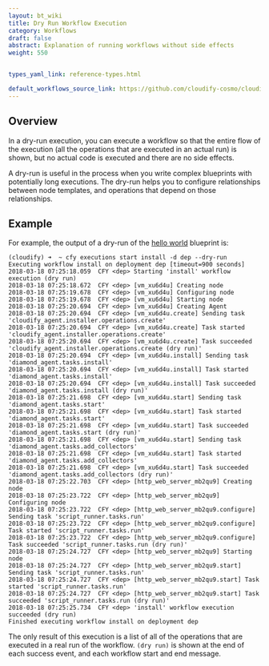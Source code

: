 ```yaml
---
layout: bt_wiki
title: Dry Run Workflow Execution
category: Workflows
draft: false
abstract: Explanation of running workflows without side effects
weight: 550


types_yaml_link: reference-types.html

default_workflows_source_link: https://github.com/cloudify-cosmo/cloudify-common/blob/5.0.0/cloudify/plugins/workflows.py
---
```

## Overview

In a dry-run execution, you can execute a workflow so that the entire flow of the execution (all the operations that are executed in an actual run) is shown, but no actual code is executed and there are no side effects.

A dry-run is useful in the process when you write complex blueprints with potentially long executions. The dry-run helps you to configure relationships between node templates, and operations that depend on those relationships.

## Example

For example, the output of a dry-run of the
[hello world](https://github.com/cloudify-cosmo/cloudify-hello-world-example/blob/master/singlehost-blueprint.yaml)
blueprint is:

```
(cloudify) ➜  ~ cfy executions start install -d dep --dry-run
Executing workflow install on deployment dep [timeout=900 seconds]
2018-03-18 07:25:18.059  CFY <dep> Starting 'install' workflow execution (dry run)
2018-03-18 07:25:18.672  CFY <dep> [vm_xu6d4u] Creating node
2018-03-18 07:25:19.678  CFY <dep> [vm_xu6d4u] Configuring node
2018-03-18 07:25:19.678  CFY <dep> [vm_xu6d4u] Starting node
2018-03-18 07:25:20.694  CFY <dep> [vm_xu6d4u] Creating Agent
2018-03-18 07:25:20.694  CFY <dep> [vm_xu6d4u.create] Sending task 'cloudify_agent.installer.operations.create'
2018-03-18 07:25:20.694  CFY <dep> [vm_xu6d4u.create] Task started 'cloudify_agent.installer.operations.create'
2018-03-18 07:25:20.694  CFY <dep> [vm_xu6d4u.create] Task succeeded 'cloudify_agent.installer.operations.create (dry run)'
2018-03-18 07:25:20.694  CFY <dep> [vm_xu6d4u.install] Sending task 'diamond_agent.tasks.install'
2018-03-18 07:25:20.694  CFY <dep> [vm_xu6d4u.install] Task started 'diamond_agent.tasks.install'
2018-03-18 07:25:20.694  CFY <dep> [vm_xu6d4u.install] Task succeeded 'diamond_agent.tasks.install (dry run)'
2018-03-18 07:25:21.698  CFY <dep> [vm_xu6d4u.start] Sending task 'diamond_agent.tasks.start'
2018-03-18 07:25:21.698  CFY <dep> [vm_xu6d4u.start] Task started 'diamond_agent.tasks.start'
2018-03-18 07:25:21.698  CFY <dep> [vm_xu6d4u.start] Task succeeded 'diamond_agent.tasks.start (dry run)'
2018-03-18 07:25:21.698  CFY <dep> [vm_xu6d4u.start] Sending task 'diamond_agent.tasks.add_collectors'
2018-03-18 07:25:21.698  CFY <dep> [vm_xu6d4u.start] Task started 'diamond_agent.tasks.add_collectors'
2018-03-18 07:25:21.698  CFY <dep> [vm_xu6d4u.start] Task succeeded 'diamond_agent.tasks.add_collectors (dry run)'
2018-03-18 07:25:22.703  CFY <dep> [http_web_server_mb2qu9] Creating node
2018-03-18 07:25:23.722  CFY <dep> [http_web_server_mb2qu9] Configuring node
2018-03-18 07:25:23.722  CFY <dep> [http_web_server_mb2qu9.configure] Sending task 'script_runner.tasks.run'
2018-03-18 07:25:23.722  CFY <dep> [http_web_server_mb2qu9.configure] Task started 'script_runner.tasks.run'
2018-03-18 07:25:23.722  CFY <dep> [http_web_server_mb2qu9.configure] Task succeeded 'script_runner.tasks.run (dry run)'
2018-03-18 07:25:24.727  CFY <dep> [http_web_server_mb2qu9] Starting node
2018-03-18 07:25:24.727  CFY <dep> [http_web_server_mb2qu9.start] Sending task 'script_runner.tasks.run'
2018-03-18 07:25:24.727  CFY <dep> [http_web_server_mb2qu9.start] Task started 'script_runner.tasks.run'
2018-03-18 07:25:24.727  CFY <dep> [http_web_server_mb2qu9.start] Task succeeded 'script_runner.tasks.run (dry run)'
2018-03-18 07:25:25.734  CFY <dep> 'install' workflow execution succeeded (dry run)
Finished executing workflow install on deployment dep
```

The only result of this execution is a list of all of the operations that are executed in a real run of the workflow. `(dry run)` is shown at the end of each success event, and each workflow start and end message.
